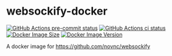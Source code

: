 # websockify-docker

[![GitHub Actions pre-commit status](https://github.com/jwnmulder/websockify-docker/workflows/pre-commit/badge.svg?branch=main)](https://github.com/jwnmulder/websockify-docker/actions/workflows/pre-commit.yml?query=branch%3Amain)
[![GitHub Actions ci status](https://github.com/jwnmulder/websockify-docker/workflows/ci/badge.svg?branch=main)](https://github.com/jwnmulder/websockify-docker/actions/workflows/ci.yml?query=branch%3Amain)
[![Docker Image Size](https://img.shields.io/docker/image-size/jwnmulder/websockify.svg)](https://hub.docker.com/r/jwnmulder/websockify/)
[![Docker Image Version](https://img.shields.io/docker/v/jwnmulder/websockify.svg)](https://hub.docker.com/r/jwnmulder/websockify/)

A docker image for <https://github.com/novnc/websockify>
